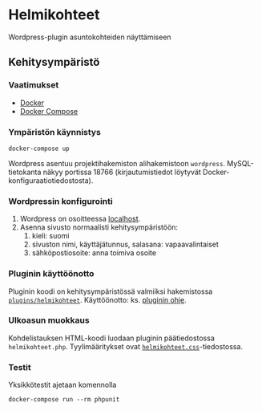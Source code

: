 # Helmikohteet

Wordpress-plugin asuntokohteiden näyttämiseen

## Kehitysympäristö

### Vaatimukset

- [Docker](https://www.docker.com)
- [Docker Compose](https://docs.docker.com/compose/install/)

### Ympäristön käynnistys

```console
docker-compose up
```

Wordpress asentuu projektihakemiston alihakemistoon `wordpress`. MySQL-tietokanta näkyy portissa 18766 (kirjautumistiedot löytyvät Docker-konfiguraatiotiedostosta).

### Wordpressin konfigurointi

1. Wordpress on osoitteessa [localhost](http://localhost/).
2. Asenna sivusto normaalisti kehitysympäristöön:
   1. kieli: suomi
   2. sivuston nimi, käyttäjätunnus, salasana: vapaavalintaiset
   3. sähköpostiosoite: anna toimiva osoite

### Pluginin käyttöönotto

Pluginin koodi on kehitysympäristössä valmiiksi hakemistossa [`plugins/helmikohteet`](plugins/helmikohteet). Käyttöönotto: ks. [pluginin ohje](doc/plugin.md).

### Ulkoasun muokkaus

Kohdelistauksen HTML-koodi luodaan pluginin päätiedostossa `helmikohteet.php`. Tyylimääritykset ovat [`helmikohteet.css`](plugins/helmikohteet/public/css/helmikohteet.css)-tiedostossa.

### Testit

Yksikkötestit ajetaan komennolla

```
docker-compose run --rm phpunit
```
